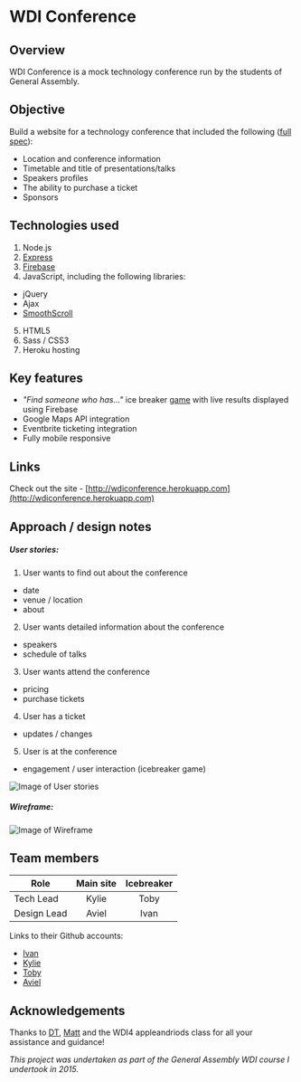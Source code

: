 # WDI Conference

## Overview

WDI Conference is a mock technology conference run by the students of General Assembly.

## Objective

Build a website for a technology conference that included the following ([full spec](https://github.com/mattswann/WDI4_conf/blob/master/conf-doc.md)):
- Location and conference information
- Timetable and title of presentations/talks
- Speakers profiles
- The ability to purchase a ticket
- Sponsors

## Technologies used

1. Node.js
2. [Express](http://expressjs.com/en/index.html)
3. [Firebase](https://www.firebase.com)
4. JavaScript, including the following libraries:
  - jQuery
  - Ajax
  - [SmoothScroll](http://www.dwuser.com/education/content/quick-guide-adding-smooth-scrolling-to-your-webpages/)
5. HTML5
6. Sass / CSS3
7. Heroku hosting

## Key features

- *"Find someone who has..."* ice breaker [game](http://wdiconference.herokuapp.com/games) with live results displayed using Firebase
- Google Maps API integration
- Eventbrite ticketing integration
- Fully mobile responsive

## Links

Check out the site - [http://wdiconference.herokuapp.com](http://wdiconference.herokuapp.com)

## Approach / design notes

##### User stories:

1. User wants to find out about the conference
  - date
  - venue / location
  - about
2. User wants detailed information about the conference
  - speakers
  - schedule of talks
3. User wants attend the conference
  - pricing
  - purchase tickets
4. User has a ticket
  - updates / changes
5. User is at the conference
  - engagement / user interaction (icebreaker game)

![Image of User stories](https://raw.githubusercontent.com/avielgoh/WDI-Project-4-Conference/master/public/images/planning/user_stories.jpg)


##### Wireframe:

![Image of Wireframe](https://raw.githubusercontent.com/avielgoh/WDI-Project-4-Conference/master/public/images/planning/wireframe.jpg)

## Team members

| Role          | Main site | Icebreaker  |
|---------------|:---------:|:-----------:|
| Tech Lead     | Kylie     | Toby        |
| Design Lead   | Aviel     | Ivan        |

Links to their Github accounts:
- [Ivan](https://github.com/ivanyapeter)
- [Kylie](https://github.com/kksy)
- [Toby](https://github.com/fyrdmen)
- [Aviel](https://github.com/avielgoh)

## Acknowledgements

Thanks to [DT](https://github.com/epoch), [Matt](https://github.com/mattswann) and the WDI4 appleandriods class for all your assistance and guidance!

*This project was undertaken as part of the General Assembly WDI course I undertook in 2015.*
